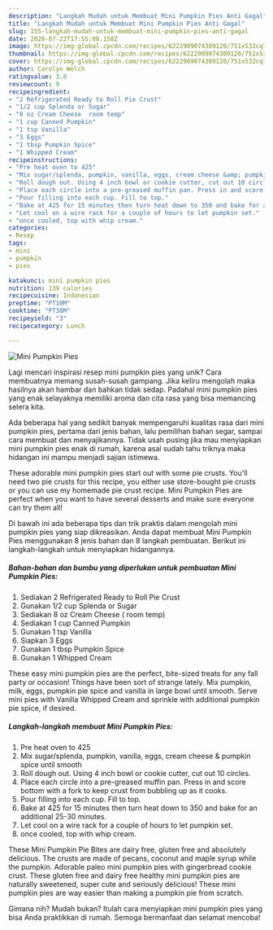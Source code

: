 ```yaml
---
description: "Langkah Mudah untuk Membuat Mini Pumpkin Pies Anti Gagal"
title: "Langkah Mudah untuk Membuat Mini Pumpkin Pies Anti Gagal"
slug: 155-langkah-mudah-untuk-membuat-mini-pumpkin-pies-anti-gagal
date: 2020-07-22T17:55:08.158Z
image: https://img-global.cpcdn.com/recipes/6222909074309120/751x532cq70/mini-pumpkin-pies-recipe-main-photo.jpg
thumbnail: https://img-global.cpcdn.com/recipes/6222909074309120/751x532cq70/mini-pumpkin-pies-recipe-main-photo.jpg
cover: https://img-global.cpcdn.com/recipes/6222909074309120/751x532cq70/mini-pumpkin-pies-recipe-main-photo.jpg
author: Carolyn Welch
ratingvalue: 3.8
reviewcount: 9
recipeingredient:
- "2 Refrigerated Ready to Roll Pie Crust"
- "1/2 cup Splenda or Sugar"
- "8 oz Cream Cheese  room temp"
- "1 cup Canned Pumpkin"
- "1 tsp Vanilla"
- "3 Eggs"
- "1 tbsp Pumpkin Spice"
- "1 Whipped Cream"
recipeinstructions:
- "Pre heat oven to 425"
- "Mix sugar/splenda, pumpkin, vanilla, eggs, cream cheese &amp; pumpkin spice until smooth"
- "Roll dough out. Using 4 inch bowl or cookie cutter, cut out 10 circles."
- "Place each circle into a pre-greased muffin pan. Press in and score bottom with a fork to keep crust from bubbling up as it cooks."
- "Pour filling into each cup. Fill to top."
- "Bake at 425 for 15 minutes then turn heat down to 350 and bake for an additional 25-30 minutes."
- "Let cool on a wire rack for a couple of hours to let pumpkin set."
- "once cooled, top with whip cream."
categories:
- Resep
tags:
- mini
- pumpkin
- pies

katakunci: mini pumpkin pies 
nutrition: 139 calories
recipecuisine: Indonesian
preptime: "PT10M"
cooktime: "PT38M"
recipeyield: "3"
recipecategory: Lunch

---
```



![Mini Pumpkin Pies](https://img-global.cpcdn.com/recipes/6222909074309120/751x532cq70/mini-pumpkin-pies-recipe-main-photo.jpg)

Lagi mencari inspirasi resep mini pumpkin pies yang unik? Cara membuatnya memang susah-susah gampang. Jika keliru mengolah maka hasilnya akan hambar dan bahkan tidak sedap. Padahal mini pumpkin pies yang enak selayaknya memiliki aroma dan cita rasa yang bisa memancing selera kita.

Ada beberapa hal yang sedikit banyak mempengaruhi kualitas rasa dari mini pumpkin pies, pertama dari jenis bahan, lalu pemilihan bahan segar, sampai cara membuat dan menyajikannya. Tidak usah pusing jika mau menyiapkan mini pumpkin pies enak di rumah, karena asal sudah tahu triknya maka hidangan ini mampu menjadi sajian istimewa.

These adorable mini pumpkin pies start out with some pie crusts. You&#39;ll need two pie crusts for this recipe, you either use store-bought pie crusts or you can use my homemade pie crust recipe. Mini Pumpkin Pies are perfect when you want to have several desserts and make sure everyone can try them all!


Di bawah ini ada beberapa tips dan trik praktis dalam mengolah mini pumpkin pies yang siap dikreasikan. Anda dapat membuat Mini Pumpkin Pies menggunakan 8 jenis bahan dan 8 langkah pembuatan. Berikut ini langkah-langkah untuk menyiapkan hidangannya.

<!--inarticleads1-->

##### Bahan-bahan dan bumbu yang diperlukan untuk pembuatan Mini Pumpkin Pies:

1. Sediakan 2 Refrigerated Ready to Roll Pie Crust
1. Gunakan 1/2 cup Splenda or Sugar
1. Sediakan 8 oz Cream Cheese ( room temp)
1. Sediakan 1 cup Canned Pumpkin
1. Gunakan 1 tsp Vanilla
1. Siapkan 3 Eggs
1. Gunakan 1 tbsp Pumpkin Spice
1. Gunakan 1 Whipped Cream


These easy mini pumpkin pies are the perfect, bite-sized treats for any fall party or occasion! Things have been sort of strange lately. Mix pumpkin, milk, eggs, pumpkin pie spice and vanilla in large bowl until smooth. Serve mini pies with Vanilla Whipped Cream and sprinkle with additional pumpkin pie spice, if desired. 

<!--inarticleads2-->

##### Langkah-langkah membuat Mini Pumpkin Pies:

1. Pre heat oven to 425
1. Mix sugar/splenda, pumpkin, vanilla, eggs, cream cheese &amp; pumpkin spice until smooth
1. Roll dough out. Using 4 inch bowl or cookie cutter, cut out 10 circles.
1. Place each circle into a pre-greased muffin pan. Press in and score bottom with a fork to keep crust from bubbling up as it cooks.
1. Pour filling into each cup. Fill to top.
1. Bake at 425 for 15 minutes then turn heat down to 350 and bake for an additional 25-30 minutes.
1. Let cool on a wire rack for a couple of hours to let pumpkin set.
1. once cooled, top with whip cream.


These Mini Pumpkin Pie Bites are dairy free, gluten free and absolutely delicious. The crusts are made of pecans, coconut and maple syrup while the pumpkin. Adorable paleo mini pumpkin pies with gingerbread cookie crust. These gluten free and dairy free healthy mini pumpkin pies are naturally sweetened, super cute and seriously delicious! These mini pumpkin pies are way easier than making a pumpkin pie from scratch. 

Gimana nih? Mudah bukan? Itulah cara menyiapkan mini pumpkin pies yang bisa Anda praktikkan di rumah. Semoga bermanfaat dan selamat mencoba!
